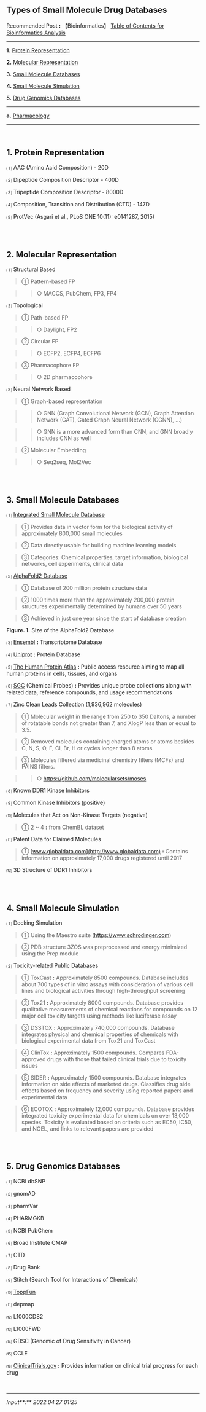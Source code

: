 ## **Types of Small Molecule Drug Databases**

Recommended Post **:** 【Bioinformatics】 [Table of Contents for Bioinformatics Analysis](https://jb243.github.io/pages/836)

---

**1.** [Protein Representation](#1-protein-representation)

**2.** [Molecular Representation](#2-molecular-representation)

**3.** [Small Molecule Databases](#3-small-molecule-database)

**4.** [Small Molecule Simulation](#4-small-molecule-simulation)

**5.** [Drug Genomics Databases](#5-drug-genomics-database)

---

**a.** [Pharmacology](https://jb243.github.io/pages/2197)

---

<br>

## **1\. Protein Representation**

⑴ AAC (Amino Acid Composition) - 20D

⑵ Dipeptide Composition Descriptor - 400D

⑶ Tripeptide Composition Descriptor - 8000D

⑷ Composition, Transition and Distribution (CTD) - 147D

⑸ ProtVec (Asgari et al., PLoS ONE 10(11): e0141287, 2015)

<br>

<br>

## **2\. Molecular Representation**

⑴ Structural Based

> ① Pattern-based FP

>> ○ MACCS, PubChem, FP3, FP4

⑵ Topological

> ① Path-based FP

>> ○ Daylight, FP2

> ② Circular FP

>> ○ ECFP2, ECFP4, ECFP6

> ③ Pharmacophore FP

>> ○ 2D pharmacophore

⑶ Neural Network Based

> ① Graph-based representation

>> ○ GNN (Graph Convolutional Network (GCN), Graph Attention Network (GAT), Gated
Graph Neural Network (GGNN), ...)

>> ○ GNN is a more advanced form than CNN, and GNN broadly includes CNN as well

> ② Molecular Embedding

>> ○ Seq2seq, Mol2Vec

<br>

<br>

## **3\. Small Molecule Databases**

⑴ [Integrated Small Molecule Database](https://chemicalchecker.org)

> ① Provides data in vector form for the biological activity of approximately 800,000 small molecules

> ② Data directly usable for building machine learning models

> ③ Categories: Chemical properties, target information, biological networks, cell experiments, clinical data

⑵ [AlphaFold2 Database](https://alphafold.ebi.ac.uk/)

> ① Database of 200 million protein structure data

> ② 1000 times more than the approximately 200,000 protein structures experimentally determined by humans over 50 years

> ③ Achieved in just one year since the start of database creation

**Figure. 1.** Size of the AlphaFold2 Database

⑶ [Ensembl](https://asia.ensembl.org/Homo_sapiens/Info/Index) **:** Transcriptome Database

⑷ [Uniprot](https://www.uniprot.org/) **:** Protein Database

⑸ [The Human Protein Atlas](https://www.proteinatlas.org/) **:** Public access resource aiming to map all human proteins in cells, tissues, and organs

⑹ [SGC](https://www.thesgc.org/chemical-probes) (Chemical Probes) **:** Provides unique probe collections along with related data, reference compounds, and usage recommendations

⑺ Zinc Clean Leads Collection (1,936,962 molecules)

> ① Molecular weight in the range from 250 to 350 Daltons, a number of rotatable
bonds not greater than 7, and XlogP less than or equal to 3.5.

> ② Removed molecules containing charged atoms or atoms besides C, N, S, O, F, Cl, Br, H or cycles longer than 8 atoms.

> ③ Molecules filtered via medicinal chemistry filters (MCFs) and PAINS filters.

>> ○ <https://github.com/molecularsets/moses>

⑻ Known DDR1 Kinase Inhibitors

⑼ Common Kinase Inhibitors (positive)

⑽ Molecules that Act on Non-Kinase Targets (negative)

> ① 2 ~ 4 **:** from ChemBL dataset

⑾ Patent Data for Claimed Molecules

> ① [www.globaldata.com](http://www.globaldata.com) **:** Contains information on approximately 17,000 drugs registered until 2017

⑿ 3D Structure of DDR1 Inhibitors

<br>

<br>

## **4\. Small Molecule Simulation**

⑴ Docking Simulation

> ① Using the Maestro suite (https://www.schrodinger.com)

> ② PDB structure 3ZOS was preprocessed and energy minimized using the Prep module

⑵ Toxicity-related Public Databases

> ① ToxCast **:** Approximately 8500 compounds. Database includes about 700 types of in vitro assays with consideration of various cell lines and biological activities through high-throughput screening

> ② Tox21 **:** Approximately 8000 compounds. Database provides qualitative measurements of chemical reactions for compounds on 12 major cell toxicity targets using methods like luciferase assay

> ③ DSSTOX **:** Approximately 740,000 compounds. Database integrates physical and chemical properties of chemicals with biological experimental data from Tox21 and ToxCast

> ④ ClinTox **:** Approximately 1500 compounds. Compares FDA-approved drugs with those that failed clinical trials due to toxicity issues

> ⑤ SIDER **:** Approximately 1500 compounds. Database integrates information on side effects of marketed drugs. Classifies drug side effects based on frequency and severity using reported papers and experimental data

> ⑥ ECOTOX **:** Approximately 12,000 compounds. Database provides integrated toxicity experimental data for chemicals on over 13,000 species. Toxicity is evaluated based on criteria such as EC50, IC50, and NOEL, and links to relevant papers are provided

<br>

<br>

## **5\. Drug Genomics Databases**

⑴ NCBI dbSNP

⑵ gnomAD

⑶ pharmVar

⑷ PHARMGKB

⑸ NCBI PubChem

⑹ Broad Institute CMAP

⑺ CTD

⑻ Drug Bank

⑼ Stitch (Search Tool for Interactions of Chemicals)

⑽ [ToppFun](https://toppgene.cchmc.org/)

⑾ depmap

⑿ L1000CDS2

⒀ L1000FWD

⒁ GDSC (Genomic of Drug Sensitivity in Cancer)

⒂ CCLE

⒃ [ClinicalTrials.gov](https://clinicaltrials.gov/) **:** Provides information on clinical trial progress for each drug

<br>

---

_Input**:** 2022.04.27 01:25_
